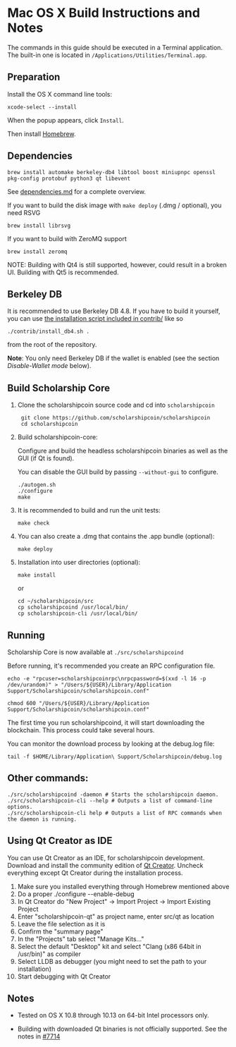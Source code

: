 Mac OS X Build Instructions and Notes
====================================
The commands in this guide should be executed in a Terminal application.
The built-in one is located in `/Applications/Utilities/Terminal.app`.

Preparation
-----------
Install the OS X command line tools:

`xcode-select --install`

When the popup appears, click `Install`.

Then install [Homebrew](https://brew.sh).

Dependencies
----------------------

    brew install automake berkeley-db4 libtool boost miniupnpc openssl pkg-config protobuf python3 qt libevent

See [dependencies.md](dependencies.md) for a complete overview.

If you want to build the disk image with `make deploy` (.dmg / optional), you need RSVG

    brew install librsvg

If you want to build with ZeroMQ support
    
    brew install zeromq

NOTE: Building with Qt4 is still supported, however, could result in a broken UI. Building with Qt5 is recommended.

Berkeley DB
-----------
It is recommended to use Berkeley DB 4.8. If you have to build it yourself,
you can use [the installation script included in contrib/](/contrib/install_db4.sh)
like so

```shell
./contrib/install_db4.sh .
```

from the root of the repository.

**Note**: You only need Berkeley DB if the wallet is enabled (see the section *Disable-Wallet mode* below).

Build Scholarship Core
------------------------

1. Clone the scholarshipcoin source code and cd into `scholarshipcoin`

        git clone https://github.com/scholarshipcoin/scholarshipcoin
        cd scholarshipcoin

2.  Build scholarshipcoin-core:

    Configure and build the headless scholarshipcoin binaries as well as the GUI (if Qt is found).

    You can disable the GUI build by passing `--without-gui` to configure.

        ./autogen.sh
        ./configure
        make

3.  It is recommended to build and run the unit tests:

        make check

4.  You can also create a .dmg that contains the .app bundle (optional):

        make deploy

5.  Installation into user directories (optional):

        make install

    or

        cd ~/scholarshipcoin/src
        cp scholarshipcoind /usr/local/bin/
        cp scholarshipcoin-cli /usr/local/bin/

Running
-------

Scholarship Core is now available at `./src/scholarshipcoind`

Before running, it's recommended you create an RPC configuration file.

    echo -e "rpcuser=scholarshipcoinrpc\nrpcpassword=$(xxd -l 16 -p /dev/urandom)" > "/Users/${USER}/Library/Application Support/Scholarshipcoin/scholarshipcoin.conf"

    chmod 600 "/Users/${USER}/Library/Application Support/Scholarshipcoin/scholarshipcoin.conf"

The first time you run scholarshipcoind, it will start downloading the blockchain. This process could take several hours.

You can monitor the download process by looking at the debug.log file:

    tail -f $HOME/Library/Application\ Support/Scholarshipcoin/debug.log

Other commands:
-------

    ./src/scholarshipcoind -daemon # Starts the scholarshipcoin daemon.
    ./src/scholarshipcoin-cli --help # Outputs a list of command-line options.
    ./src/scholarshipcoin-cli help # Outputs a list of RPC commands when the daemon is running.

Using Qt Creator as IDE
------------------------
You can use Qt Creator as an IDE, for scholarshipcoin development.
Download and install the community edition of [Qt Creator](https://www.qt.io/download/).
Uncheck everything except Qt Creator during the installation process.

1. Make sure you installed everything through Homebrew mentioned above
2. Do a proper ./configure --enable-debug
3. In Qt Creator do "New Project" -> Import Project -> Import Existing Project
4. Enter "scholarshipcoin-qt" as project name, enter src/qt as location
5. Leave the file selection as it is
6. Confirm the "summary page"
7. In the "Projects" tab select "Manage Kits..."
8. Select the default "Desktop" kit and select "Clang (x86 64bit in /usr/bin)" as compiler
9. Select LLDB as debugger (you might need to set the path to your installation)
10. Start debugging with Qt Creator

Notes
-----

* Tested on OS X 10.8 through 10.13 on 64-bit Intel processors only.

* Building with downloaded Qt binaries is not officially supported. See the notes in [#7714](https://github.com/bitcoin/bitcoin/issues/7714)
